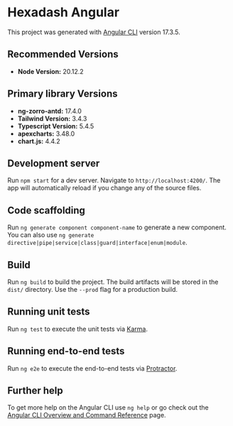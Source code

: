 # Hexadash Angular

This project was generated with [Angular CLI](https://github.com/angular/angular-cli) version 17.3.5.

## Recommended Versions

- **Node Version:** 20.12.2

## Primary library Versions

- **ng-zorro-antd:** 17.4.0
- **Tailwind Version:** 3.4.3
- **Typescript Version:** 5.4.5
- **apexcharts:** 3.48.0
- **chart.js:** 4.4.2


## Development server

Run `npm start` for a dev server. Navigate to `http://localhost:4200/`. The app will automatically reload if you change any of the source files.

## Code scaffolding

Run `ng generate component component-name` to generate a new component. You can also use `ng generate directive|pipe|service|class|guard|interface|enum|module`.

## Build

Run `ng build` to build the project. The build artifacts will be stored in the `dist/` directory. Use the `--prod` flag for a production build.

## Running unit tests

Run `ng test` to execute the unit tests via [Karma](https://karma-runner.github.io).

## Running end-to-end tests

Run `ng e2e` to execute the end-to-end tests via [Protractor](http://www.protractortest.org/).

## Further help

To get more help on the Angular CLI use `ng help` or go check out the [Angular CLI Overview and Command Reference](https://angular.io/cli) page.

